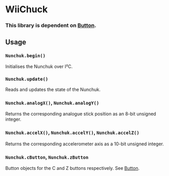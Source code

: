 # WiiChuck

### **This library is dependent on [Button].**

## Usage

### `Nunchuk.begin()`

Initialises the Nunchuk over I²C.

### `Nunchuk.update()`

Reads and updates the state of the Nunchuk.

### `Nunchuk.analogX()`, `Nunchuk.analogY()`

Returns the corresponding analogue stick position as an 8-bit unsigned integer.

### `Nunchuk.accelX()`, `Nunchuk.accelY()`, `Nunchuk.accelZ()`

Returns the corresponding accelerometer axis as a 10-bit unsigned integer.

### `Nunchuk.cButton`, `Nunchuk.zButton`

Button objects for the C and Z buttons respectively. See [Button].



[Button]:https://github.com/mjbcopland/Button
